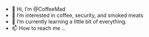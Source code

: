 - 👋 Hi, I’m @CoffeeMad
- 👀 I’m interested in coffee, security, and smoked meats
- 🌱 I’m currently learning a little bit of everything.
- 📫 How to reach me ...

<!---
CoffeeMad/CoffeeMad is a ✨ special ✨ repository because its `README.md` (this file) appears on your GitHub profile.
You can click the Preview link to take a look at your changes.
--->
